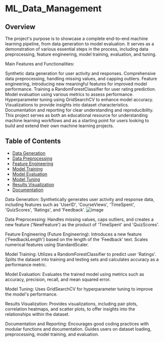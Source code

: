 # ML_Data_Management

## Overview
The project's purpose is to showcase a complete end-to-end machine learning pipeline, from data generation to model evaluation. It serves as a demonstration of various essential steps in the process, including data preprocessing, feature engineering, model training, evaluation, and tuning.

Main Features and Functionalities:

Synthetic data generation for user activity and responses.
Comprehensive data preprocessing, handling missing values, and capping outliers.
Feature engineering, introducing new meaningful features for improved model performance.
Training a RandomForestClassifier for user rating prediction.
Model evaluation using various metrics to assess performance.
Hyperparameter tuning using GridSearchCV to enhance model accuracy.
Visualizations to provide insights into dataset characteristics.
Documentation and reporting for clear understanding and reproducibility.
This project serves as both an educational resource for understanding machine learning workflows and as a starting point for users looking to build and extend their own machine learning projects.

## Table of Contents
- [Data Generation](#data-generation)
- [Data Preprocessing](#data-preprocessing)
- [Feature Engineering](#feature-engineering)
- [Model Training](#model-training)
- [Model Evaluation](#model-evaluation)
- [Model Tuning](#model-tuning)
- [Results Visualization](#results-visualization)
- [Documentation](#documentation)

Data Generation: Synthetically generates user activity and response data, including features such as 'UserID', 'CourseViews', 'TimeSpent', 'QuizScores', 'Ratings', and 'Feedback'.
![image](https://github.com/Buggashyam/ML_Data_Management/assets/148067186/b81f471d-fdf4-4ed4-bad8-9c116d8be95f)

Data Preprocessing: Handles missing values, caps outliers, and creates a new feature ('NewFeature') as the product of 'TimeSpent' and 'QuizScores'.

Feature Engineering (Future Engineering): Introduces a new feature ('FeedbackLength') based on the length of the 'Feedback' text.
Scales numerical features using StandardScaler.

Model Training: Utilizes a RandomForestClassifier to predict user 'Ratings'.
Splits the dataset into training and testing sets and calculates accuracy as a performance metric.

Model Evaluation: Evaluates the trained model using metrics such as accuracy, precision, recall, and mean squared error.

Model Tuning: Uses GridSearchCV for hyperparameter tuning to improve the model's performance.

Results Visualization: Provides visualizations, including pair plots, correlation heatmaps, and scatter plots, to offer insights into the relationships within the dataset.

Documentation and Reporting: Encourages good coding practices with modular functions and documentation. Guides users on dataset loading, preprocessing, model training, and evaluation.
